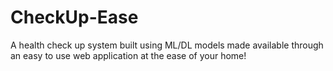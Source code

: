# CheckUp-Ease
A health check up system built using ML/DL models made available through an easy to use web application at the ease of your home!

